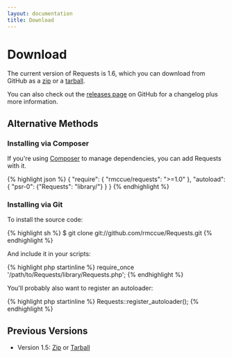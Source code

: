 ```yaml
---
layout: documentation
title: Download
---
```

Download
========

The current version of Requests is 1.6, which you can
download from GitHub as a
[zip](https://github.com/rmccue/Requests/archive/v1.6.0.zip) or a
[tarball](https://github.com/rmccue/Requests/archive/v1.6.0.tar.gz).

You can also check out the [releases page][releases] on GitHub for a changelog
plus more information.

[releases]: https://github.com/rmccue/Requests/releases


Alternative Methods
-------------------

### Installing via Composer
If you're using [Composer](https://github.com/composer/composer) to manage
dependencies, you can add Requests with it.

{% highlight json %}
{
    "require": {
        "rmccue/requests": ">=1.0"
    },
    "autoload": {
        "psr-0": {"Requests": "library/"}
    }
}
{% endhighlight %}

### Installing via Git
To install the source code:

{% highlight sh %}
$ git clone git://github.com/rmccue/Requests.git
{% endhighlight %}

And include it in your scripts:

{% highlight php startinline %}
require_once '/path/to/Requests/library/Requests.php';
{% endhighlight %}

You'll probably also want to register an autoloader:

{% highlight php startinline %}
Requests::register_autoloader();
{% endhighlight %}


Previous Versions
-----------------
* Version 1.5: [Zip](https://github.com/rmccue/Requests/archive/v1.5.zip) or
  [Tarball](https://github.com/rmccue/Requests/archive/v1.5.tar.gz)
